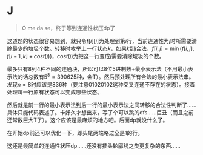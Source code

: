 # J

> O me da se，终于等到连通性状压dp了

这道题的状态很容易想到，就只令$f[i][j]$为处理到第$i$行，当前连通性为$j$时所需要清除最少的垃圾个数。转移时枚举上一行状态$k$，如果$k$到$j$合法，$f[i, j] = \min(f[i, j], f[i-1, k] + cost(j))$，$cost(j)$为把这一行变成$j$需要清除垃圾的个数。

最多只有8列4种不同的连通块，所以可以8位5进制数+最小表示法（不用最小表示法的话总数有$5^8=390625$种，会T）。然后预处理所有合法的最小表示法串。发现$n=8$时应该是$836$种（要注意$01020102$这种交叉连通不存在的状态）。接着处理每一行原有状态可以变成哪些状态。

然后就是前一行的最小表示法到后一行的最小表示法之间转移的合法性判断了……具体只能代码表述了。卡好久才想出来，写了个可以跳的dfs……巨丑（而且之前还常数巨大T了）。这个应该是最麻烦的地方吧。后面dp就没什么了。

在开始dp前还可以优化一下，即头尾两端略过全是1的行。

这还是最简单的连通性状压dp……还没有插头轮廓线之类更复杂的东西……